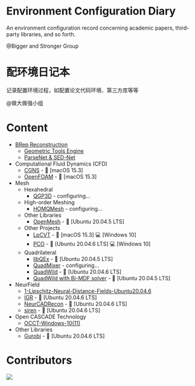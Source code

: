 # Environment Configuration Diary
An environment configuration record concerning academic papers, third-party libraries, and so forth. 

@Bigger and Stronger Group

# 配环境日记本
记录配置环境过程，如配置论文代码环境、第三方库等等

@做大做强小组

# Content
- [BRep Reconstruction](https://github.com/Bigger-and-Stronger/environment-configuration-diary/tree/main/BRep%20Reconstruction)
  - [Geometric Tools Engine](https://github.com/Bigger-and-Stronger/environment-configuration-diary/tree/main/BRep%20Reconstruction/Geometric%20Tools%20Engine)
  - [ParseNet & SED-Net](https://github.com/Bigger-and-Stronger/environment-configuration-diary/tree/main/BRep%20Reconstruction/ParseNet%2BSED_Net)
- Computational Fluid Dynamics (CFD)
  - [CGNS](Computational-Fluid-Dynamics/CGNS/) - :apple: [macOS 15.3]
  - [OpenFOAM](Computational-Fluid-Dynamics/OpenFOAM/) - :apple: [macOS 15.3]
- Mesh
  - Hexahedral
    - [QGP3D](Hexahedral/QGP3D/) - configuring...
  - High-order Meshing
    - [HOMQMesh](High-Order-Meshing/HOHQMesh/) - configuring...
  - Other Libraries
    - [OpenMesh](Other-Libraries/OpenMesh/) - :penguin: [Ubuntu 20.04.5 LTS]
  - Other Projects
    - [LpCVT](Other-Projects/LpCVT/) - :apple: [macOS 15.3] :computer: [Windows 10]
    - [PCO](Other-Projects/PCO/) - :penguin: [Ubuntu 20.04.6 LTS] :computer: [Windows 10]
  - Quadrilateral
    - [libQEx](Quadrilateral/libQEx/) - :penguin: [Ubuntu 20.04.5 LTS]
    - [QuadMixer](Quadrilateral/QuadMixer/) - configuring...
    - [QuadWild](Quadrilateral/QuadWild/) - :penguin: [Ubuntu 20.04.6 LTS]
    - [QuadWild with Bi-MDF solver](Quadrilateral/QuadWild-Bi-MDF-solver/) - :penguin: [Ubuntu 20.04.5 LTS]
- NeurField
  - [1-Lipschitz-Neural-Distance-Fields-Ubuntu20.04.6](https://github.com/Bigger-and-Stronger/environment-configuration-diary/tree/main/NeurField/1-Lipschitz-Neural-Distance-Fields-Ubuntu20.04.6)
  - [IGR](NeurField/IGR/) - :penguin: [Ubuntu 20.04.6 LTS]
  - [NeurCADRecon](NeurField/NeurCADRecon/) - :penguin: [Ubuntu 20.04.6 LTS]
  - [siren](NeurField/siren/) - :penguin: [Ubuntu 20.04.6 LTS]
- Open CASCADE Technology
  - [OCCT-Windows-10(11)](https://github.com/Bigger-and-Stronger/environment-configuration-diary/tree/main/Open%20CASCADE%20Technology/OCCT-Windows-10(11))
- Other Libraries
  - [Gurobi](Other-Libraries/Gurobi/) - :penguin: [Ubuntu 20.04.6 LTS]

 # Contributors

<a href="https://contributors-img.web.app/image?repo=Bigger-and-Stronger/environment-configuration-diary">
  <img src="https://contributors-img.web.app/image?repo=Bigger-and-Stronger/environment-configuration-diary"/>
</a>
